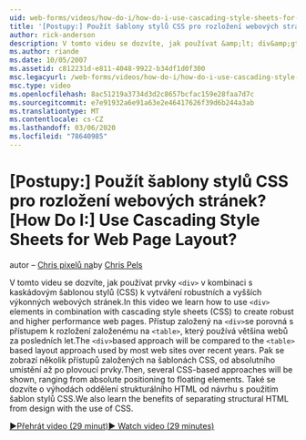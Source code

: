 ```yaml
---
uid: web-forms/videos/how-do-i/how-do-i-use-cascading-style-sheets-for-web-page-layout
title: '[Postupy:] Použít šablony stylů CSS pro rozložení webových stránek? | Dokumenty Microsoft'
author: rick-anderson
description: V tomto videu se dozvíte, jak používat &amp;lt; div&amp;gt; prvky v kombinaci s kaskádovým šablonou stylů (CSS) k vytvoření robustního a vyššího výkonu Web p...
ms.author: riande
ms.date: 10/05/2007
ms.assetid: c812231d-e811-4048-9922-b34df1d0f300
msc.legacyurl: /web-forms/videos/how-do-i/how-do-i-use-cascading-style-sheets-for-web-page-layout
msc.type: video
ms.openlocfilehash: 8ac51219a3734d3d2c8657bcfac159e28faa7d7c
ms.sourcegitcommit: e7e91932a6e91a63e2e46417626f39d6b244a3ab
ms.translationtype: MT
ms.contentlocale: cs-CZ
ms.lasthandoff: 03/06/2020
ms.locfileid: "78640985"
---
```

# <a name="how-do-i-use-cascading-style-sheets-for-web-page-layout"></a><span data-ttu-id="c31c3-104">[Postupy:] Použít šablony stylů CSS pro rozložení webových stránek?</span><span class="sxs-lookup"><span data-stu-id="c31c3-104">[How Do I:] Use Cascading Style Sheets for Web Page Layout?</span></span>

<span data-ttu-id="c31c3-105">autor – [Chris pixelů na](https://twitter.com/chrispels)</span><span class="sxs-lookup"><span data-stu-id="c31c3-105">by [Chris Pels](https://twitter.com/chrispels)</span></span>

<span data-ttu-id="c31c3-106">V tomto videu se dozvíte, jak používat prvky `<div>` v kombinaci s kaskádovým šablonou stylů (CSS) k vytváření robustních a vyšších výkonných webových stránek.</span><span class="sxs-lookup"><span data-stu-id="c31c3-106">In this video we learn how to use `<div>` elements in combination with cascading style sheets (CSS) to create robust and higher performance web pages.</span></span> <span data-ttu-id="c31c3-107">Přístup založený na `<div>`se porovná s přístupem k rozložení založenému na `<table>`, který používá většina webů za posledních let.</span><span class="sxs-lookup"><span data-stu-id="c31c3-107">The `<div>`based approach will be compared to the `<table>` based layout approach used by most web sites over recent years.</span></span> <span data-ttu-id="c31c3-108">Pak se zobrazí několik přístupů založených na šablonách CSS, od absolutního umístění až po plovoucí prvky.</span><span class="sxs-lookup"><span data-stu-id="c31c3-108">Then, several CSS-based approaches will be shown, ranging from absolute positioning to floating elements.</span></span> <span data-ttu-id="c31c3-109">Také se dozvíte o výhodách oddělení strukturálního HTML od návrhu s použitím šablon stylů CSS.</span><span class="sxs-lookup"><span data-stu-id="c31c3-109">We also learn the benefits of separating structural HTML from design with the use of CSS.</span></span>

[<span data-ttu-id="c31c3-110">&#9654;Přehrát video (29 minut)</span><span class="sxs-lookup"><span data-stu-id="c31c3-110">&#9654; Watch video (29 minutes)</span></span>](https://channel9.msdn.com/Blogs/ASP-NET-Site-Videos/how-do-i-use-cascading-style-sheets-for-web-page-layout)
